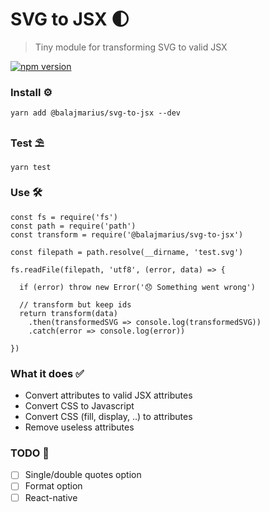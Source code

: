 # SVG to JSX 🌓
> Tiny module for transforming SVG to valid JSX

[![npm version](https://badge.fury.io/js/%40balajmarius%2Fsvg-to-jsx.svg)](https://badge.fury.io/js/%40balajmarius%2Fsvg-to-jsx)

### Install ⚙

```
yarn add @balajmarius/svg-to-jsx --dev
```

### Test ⛱

```
yarn test
```

### Use 🛠

```
const fs = require('fs')
const path = require('path')
const transform = require('@balajmarius/svg-to-jsx')

const filepath = path.resolve(__dirname, 'test.svg')

fs.readFile(filepath, 'utf8', (error, data) => {

  if (error) throw new Error('😞 Something went wrong')

  // transform but keep ids
  return transform(data)
    .then(transformedSVG => console.log(transformedSVG))
    .catch(error => console.log(error))

})
```

### What it does ✅

- Convert attributes to valid JSX attributes
- Convert CSS to Javascript
- Convert CSS (fill, display, ..) to attributes
- Remove useless attributes

### TODO 📝

- [ ] Single/double quotes option
- [ ] Format option 
- [ ] React-native
